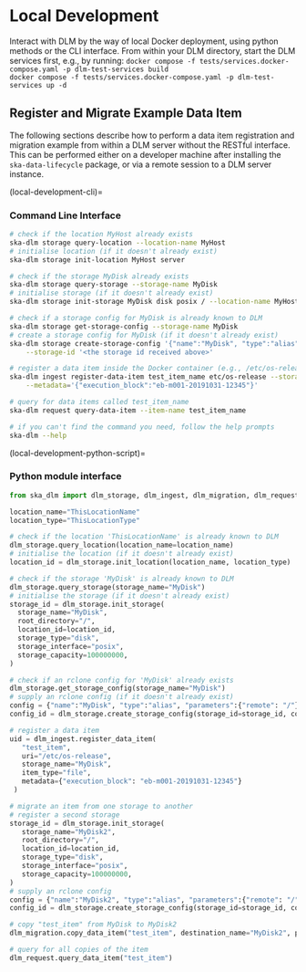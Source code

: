 # Local Development

Interact with DLM by the way of local Docker deployment, using python methods or the CLI interface.
From within your DLM directory, start the DLM services first, e.g., by running:
`docker compose -f tests/services.docker-compose.yaml -p dlm-test-services build`\
`docker compose -f tests/services.docker-compose.yaml -p dlm-test-services up -d`

## Register and Migrate Example Data Item

The following sections describe how to perform a data item registration and migration example from within a DLM server without the RESTful interface. This can be performed either on a developer machine after installing the `ska-data-lifecycle` package, or via a remote session to a DLM server instance.

(local-development-cli)=
### Command Line Interface

```bash
# check if the location MyHost already exists
ska-dlm storage query-location --location-name MyHost
# initialise location (if it doesn't already exist)
ska-dlm storage init-location MyHost server

# check if the storage MyDisk already exists
ska-dlm storage query-storage --storage-name MyDisk
# initialise storage (if it doesn't already exist)
ska-dlm storage init-storage MyDisk disk posix / --location-name MyHost

# check if a storage config for MyDisk is already known to DLM
ska-dlm storage get-storage-config --storage-name MyDisk
# create a storage config for MyDisk (if it doesn't already exist)
ska-dlm storage create-storage-config '{"name":"MyDisk", "type":"alias", "parameters":{"remote": "/"}}' \
    --storage-id '<the storage id received above>'

# register a data item inside the Docker container (e.g., /etc/os-release)
ska-dlm ingest register-data-item test_item_name etc/os-release --storage-name MyDisk \
    --metadata='{"execution_block":"eb-m001-20191031-12345"}'

# query for data items called test_item_name
ska-dlm request query-data-item --item-name test_item_name

# if you can't find the command you need, follow the help prompts
ska-dlm --help
```

(local-development-python-script)=
### Python module interface

```python
from ska_dlm import dlm_storage, dlm_ingest, dlm_migration, dlm_request

location_name="ThisLocationName"
location_type="ThisLocationType"

# check if the location 'ThisLocationName' is already known to DLM
dlm_storage.query_location(location_name=location_name)
# initialise the location (if it doesn't already exist)
location_id = dlm_storage.init_location(location_name, location_type)

# check if the storage 'MyDisk' is already known to DLM
dlm_storage.query_storage(storage_name="MyDisk")
# initialise the storage (if it doesn't already exist)
storage_id = dlm_storage.init_storage(
  storage_name="MyDisk",
  root_directory="/",
  location_id=location_id,
  storage_type="disk",
  storage_interface="posix",
  storage_capacity=100000000,
)

# check if an rclone config for 'MyDisk' already exists
dlm_storage.get_storage_config(storage_name="MyDisk")
# supply an rclone config (if it doesn't already exist)
config = {"name":"MyDisk", "type":"alias", "parameters":{"remote": "/"}}}
config_id = dlm_storage.create_storage_config(storage_id=storage_id, config=config)

# register a data item
uid = dlm_ingest.register_data_item(
   "test_item",
   uri="/etc/os-release",
   storage_name="MyDisk",
   item_type="file",
   metadata={"execution_block": "eb-m001-20191031-12345"}
 )

# migrate an item from one storage to another
# register a second storage
storage_id = dlm_storage.init_storage(
   storage_name="MyDisk2",
   root_directory="/",
   location_id=location_id,
   storage_type="disk",
   storage_interface="posix",
   storage_capacity=100000000,
)
# supply an rclone config
config = {"name":"MyDisk2", "type":"alias", "parameters":{"remote": "/"}}
config_id = dlm_storage.create_storage_config(storage_id=storage_id, config=config)

# copy "test_item" from MyDisk to MyDisk2
dlm_migration.copy_data_item("test_item", destination_name="MyDisk2", path="/data/test_item")

# query for all copies of the item
dlm_request.query_data_item("test_item")
```

